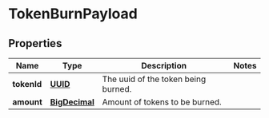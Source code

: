 
# TokenBurnPayload

## Properties
Name | Type | Description | Notes
------------ | ------------- | ------------- | -------------
**tokenId** | [**UUID**](UUID.md) | The uuid of the token being burned. | 
**amount** | [**BigDecimal**](BigDecimal.md) | Amount of tokens to be burned. | 



